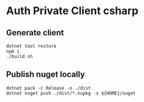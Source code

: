 # Auth Private Client csharp

## Generate client
```
dotnet tool restore
npm i
./build.sh
```

## Publish nuget locally
```
dotnet pack -c Release -o ./dist
dotnet nuget push ./dist/*.nupkg -s ${HOME}/nuget
```
